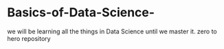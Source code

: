 # Basics-of-Data-Science-
we will be learning all the things in Data Science until we master it. zero to hero repository
